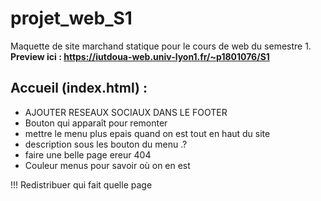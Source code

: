 # projet_web_S1
Maquette de site marchand statique pour le cours de web du semestre 1.
<strong>Preview ici : https://iutdoua-web.univ-lyon1.fr/~p1801076/S1 </strong>

<h2> Accueil (index.html) : </h2>
<ul>
    <li> AJOUTER RESEAUX SOCIAUX DANS LE FOOTER</li>
    <li> Bouton qui apparaît pour remonter </li>
    <li> mettre le menu plus epais quand on est tout en haut du site</li>
    <li> description sous les bouton du menu .? </li>
    <li> faire une belle page ereur 404</li>
    <li> Couleur menus pour savoir où on en est </li>
</ul>

!!! Redistribuer qui fait quelle page
